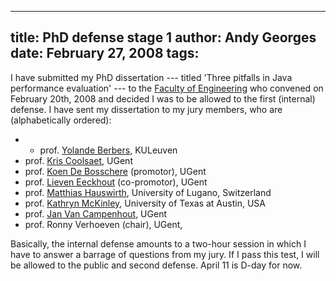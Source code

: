 -----
title:  PhD defense stage 1
author: Andy Georges
date: February 27, 2008
tags: 
-----







I have submitted my PhD dissertation --- titled 'Three pitfalls in Java
performance evaluation' --- to the [Faculty of
Engineering](http://www.firw.ugent.be/) who convened on February 20th,
2008 and decided I was to be allowed to the first (internal) defense. I
have sent my dissertation to my jury members, who are (alphabetically
ordered):


-   -   prof. [Yolande Berbers](http://www.cs.kuleuven.be/~yolande/),
KULeuven
-   prof. [Kris Coolsaet](http://twizz.ugent.be/), UGent
-   prof. [Koen De Bosschere](http://www.elis.ugent.be/~kdb/)
(promotor), UGent
-   prof. [Lieven Eeckhout](http://www.elis.ugent.be/~leeckhou/)
(co-promotor), UGent
-   prof. [Matthias
Hauswirth](http://www.inf.unisi.ch/faculty/hauswirth/), University
of Lugano, Switzerland
-   prof. [Kathryn McKinley](http://www.cs.utexas.edu/~mckinley/),
University of Texas at Austin, USA
-   prof. [Jan Van
Campenhout](http://trappist.elis.ugent.be/~jvncampe/), UGent
-   prof. Ronny Verhoeven (chair), UGent,


Basically, the internal defense amounts to a two-hour session in which I
have to answer a barrage of questions from my jury. If I pass this test,
I will be allowed to the public and second defense. April 11 is D-day
for now.




